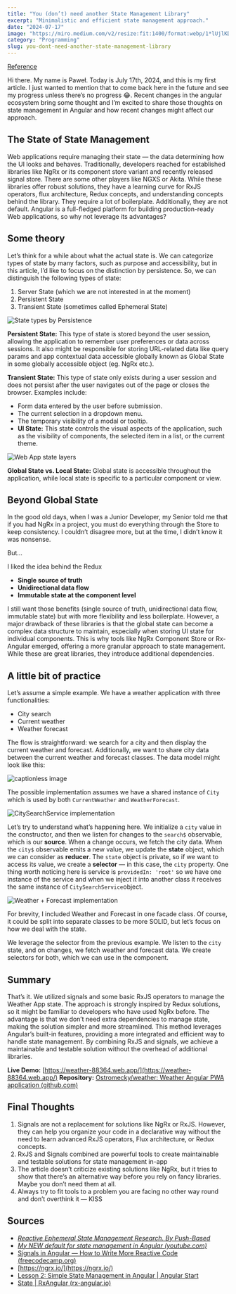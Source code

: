 ```yaml
---
title: "You (don’t) need another State Management Library"
excerpt: "Minimalistic and efficient state management approach."
date: "2024-07-17"
image: "https://miro.medium.com/v2/resize:fit:1400/format:webp/1*lUjlKD4atLAnAl1dreZ5vw.jpeg"
category: "Programming"
slug: you-dont-need-another-state-management-library
---
```



[Reference](https://medium.com/@pawel.ostromecky/you-dont-need-another-state-management-library-78d92c7badcc)

Hi there. My name is Paweł. Today is July 17th, 2024, and this is my first article. I just wanted to mention that to come back here in the future and see my progress unless there’s no progress 😂. Recent changes in the angular ecosystem bring some thought and I’m excited to share those thoughts on state management in Angular and how recent changes might affect our approach.

**The State of State Management**
---------------------------------

Web applications require managing their state — the data determining how the UI looks and behaves. Traditionally, developers reached for established libraries like NgRx or its component store variant and recently released signal store. There are some other players like NGXS or Akita. While these libraries offer robust solutions, they have a learning curve for RxJS operators, flux architecture, Redux concepts, and understanding concepts behind the library. They require a lot of boilerplate. Additionally, they are not default. Angular is a full-fledged platform for building production-ready Web applications, so why not leverage its advantages?

**Some theory**
---------------

Let’s think for a while about what the actual state is. We can categorize types of state by many factors, such as purpose and accessibility, but in this article, I’d like to focus on the distinction by persistence. So, we can distinguish the following types of state:

1.  Server State (which we are not interested in at the moment)
2.  Persistent State
3.  Transient State (sometimes called Ephemeral State)

![State types by Persistence](https://miro.medium.com/v2/resize:fit:1400/format:webp/1*7JGywxR__9hzTLQgU9mTyg.png)

**Persistent State:** This type of state is stored beyond the user session, allowing the application to remember user preferences or data across sessions. It also might be responsible for storing URL-related data like query params and app contextual data accessible globally known as Global State in some globally accessible object (eg. NgRx etc.).

**Transient State:** This type of state only exists during a user session and does not persist after the user navigates out of the page or closes the browser. Examples include:

*   Form data entered by the user before submission.
*   The current selection in a dropdown menu.
*   The temporary visibility of a modal or tooltip.
*   **UI State:** This state controls the visual aspects of the application, such as the visibility of components, the selected item in a list, or the current theme.

![Web App state layers](https://miro.medium.com/v2/resize:fit:1400/format:webp/1*MUElCqiu-Q1HQPb-NzJ3sQ.png)

**Global State vs. Local State:** Global state is accessible throughout the application, while local state is specific to a particular component or view.

**Beyond Global State**
-----------------------

In the good old days, when I was a Junior Developer, my Senior told me that if you had NgRx in a project, you must do everything through the Store to keep consistency. I couldn’t disagree more, but at the time, I didn’t know it was nonsense.

But…

I liked the idea behind the Redux

*   **Single source of truth**
*   **Unidirectional data flow**
*   **Immutable state at the component level**

I still want those benefits (single source of truth, unidirectional data flow, immutable state) but with more flexibility and less boilerplate. However, a major drawback of these libraries is that the global state can become a complex data structure to maintain, especially when storing UI state for individual components. This is why tools like NgRx Component Store or Rx-Angular emerged, offering a more granular approach to state management. While these are great libraries, they introduce additional dependencies.

**A little bit of practice**
----------------------------

Let’s assume a simple example. We have a weather application with three functionalities:

*   City search
*   Current weather
*   Weather forecast

The flow is straightforward: we search for a city and then display the current weather and forecast. Additionally, we want to share city data between the current weather and forecast classes. The data model might look like this:

![captionless image](https://miro.medium.com/v2/resize:fit:1400/format:webp/1*ARQXsBzX5LkuvrZrHZvG1A.png)

The possible implementation assumes we have a shared instance of `City` which is used by both `CurrentWeather` and `WeatherForecast`.

![CitySearchService implementation](https://miro.medium.com/v2/resize:fit:1400/format:webp/1*awyfBC3SkS1HrvBpMoQoYw.png)

Let’s try to understand what’s happening here. We initialize a `city` value in the constructor, and then we listen for changes to the `search$` observable, which is our **source**. When a change occurs, we fetch the city data. When the `city$` observable emits a new value, we update the **state** object, which we can consider as **reducer**. The `state` object is private, so if we want to access its value, we create a **selector** — in this case, the `city` property. One thing worth noticing here is service is `providedIn: 'root'` so we have one instance of the service and when we inject it into another class it receives the same instance of `CitySearchService`object.

![Weather + Forecast implementation](https://miro.medium.com/v2/resize:fit:1400/format:webp/1*9wwxOSQd8TPK1uB8OhQV3g.png)

For brevity, I included Weather and Forecast in one facade class. Of course, it could be split into separate classes to be more SOLID, but let’s focus on how we deal with the state.

We leverage the selector from the previous example. We listen to the `city` state, and on changes, we fetch weather and forecast data. We create selectors for both, which we can use in the component.

**Summary**
-----------

That’s it. We utilized signals and some basic RxJS operators to manage the Weather App state. The approach is strongly inspired by Redux solutions, so it might be familiar to developers who have used NgRx before. The advantage is that we don’t need extra dependencies to manage state, making the solution simpler and more streamlined. This method leverages Angular’s built-in features, providing a more integrated and efficient way to handle state management. By combining RxJS and signals, we achieve a maintainable and testable solution without the overhead of additional libraries.

**Live Demo:** [https://weather-88364.web.app/](https://weather-88364.web.app/)
**Repository:** [Ostromecky/weather: Weather Angular PWA application (github.com)](https://github.com/Ostromecky/weather)

**Final Thoughts**
------------------

1.  Signals are not a replacement for solutions like NgRx or RxJS. However, they can help you organize your code in a declarative way without the need to learn advanced RxJS operators, Flux architecture, or Redux concepts.
2.  RxJS and Signals combined are powerful tools to create maintainable and testable solutions for state management in-app
3.  The article doesn’t criticize existing solutions like NgRx, but it tries to show that there’s an alternative way before you rely on fancy libraries. Maybe you don’t need them at all.
4.  Always try to fit tools to a problem you are facing no other way round and don’t overthink it — KISS

**Sources**
-----------

*   [_Reactive Ephemeral State Management Research. By Push-Based_](https://push-based.io/article/research-on-reactive-ephemeral-state-management)
*   [_My NEW default for state management in Angular (youtube.com)_](https://www.youtube.com/watch?v=R4Ff2bPiWh4)
*   [Signals in Angular — How to Write More Reactive Code (freecodecamp.org)](https://www.freecodecamp.org/news/angular-signals/)
*   [https://ngrx.io/](https://ngrx.io/)
*   [Lesson 2: Simple State Management in Angular | Angular Start](https://angularstart.com/modules/basics-of-state-management/2/)
*   [State | RxAngular (rx-angular.io)](https://www.rx-angular.io/docs/state)
